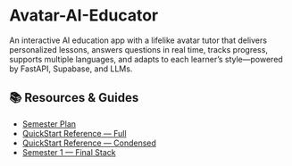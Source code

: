 # Avatar-AI-Educator

An interactive AI education app with a lifelike avatar tutor that delivers personalized lessons, answers questions in real time, tracks progress, supports multiple languages, and adapts to each learner’s style—powered by FastAPI, Supabase, and LLMs.

## 📚 Resources & Guides

- [Semester Plan](docs/Semester_Plan.md)
- [QuickStart Reference — Full](docs/QuickStart_Reference_Guide.md)
- [QuickStart Reference — Condensed](docs/QuickStart_Reference_Guide_Condensed.md)
- [Semester 1 — Final Stack](docs/Semester-1_Final_Stack.md)
